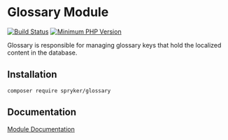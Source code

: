 # Glossary Module
[![Build Status](https://travis-ci.org/spryker/glossary.svg)](https://travis-ci.org/spryker/glossary)
[![Minimum PHP Version](https://img.shields.io/badge/php-%3E%3D%207.2-8892BF.svg)](https://php.net/)

Glossary is responsible for managing glossary keys that hold the localized content in the database.

## Installation

```
composer require spryker/glossary
```

## Documentation

[Module Documentation](https://academy.spryker.com/developing_with_spryker/module_guide/content_management/glossary/glossary.html)
